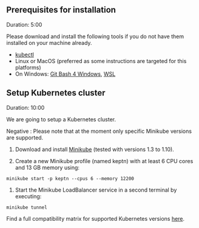
## Prerequisites for installation
Duration: 5:00

Please download and install the following tools if you do not have them installed on your machine already.

- [kubectl](https://kubernetes.io/docs/tasks/tools/install-kubectl/)
- Linux or MacOS (preferred as some instructions are targeted for this platforms)
- On Windows: [Git Bash 4 Windows](https://gitforwindows.org/), [WSL](https://docs.microsoft.com/en-us/windows/wsl/install-win10)

## Setup Kubernetes cluster
Duration: 10:00

We are going to setup a Kubernetes cluster.

Negative
: Please note that at the moment only specific Minikube versions are supported.

1. Download and install [Minikube](https://github.com/kubernetes/minikube/releases) (tested with versions 1.3 to 1.10).


1. Create a new Minikube profile (named keptn) with at least 6 CPU cores and 13 GB memory using:
  ```
  minikube start -p keptn --cpus 6 --memory 12200
  ```

1. Start the Minikube LoadBalancer service in a second terminal by executing:

  ```
  minikube tunnel 
  ``` 
  
Find a full compatibility matrix for supported Kubernetes versions [here](https://keptn.sh/docs/0.13.x/operate/k8s_support/).
